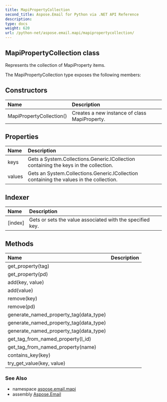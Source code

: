 ```yaml
---
title: MapiPropertyCollection
second_title: Aspose.Email for Python via .NET API Reference
description: 
type: docs
weight: 620
url: /python-net/aspose.email.mapi/mapipropertycollection/
---
```


## MapiPropertyCollection class

Represents the collection of MapiProperty items.

The MapiPropertyCollection type exposes the following members:
## Constructors
| Name | Description |
| :- | :- |
|MapiPropertyCollection()|Creates a new instance of class MapiProperty.|
## Properties
| Name | Description |
| :- | :- |
|keys|Gets a System.Collections.Generic.ICollection<long> containing the keys in the collection.|
|values|Gets an System.Collections.Generic.ICollection<MapiProperty> containing the values in the collection.|
## Indexer
| Name | Description |
| :- | :- |
|[index]|Gets or sets the value associated with the specified key.|
## Methods
| Name | Description |
| :- | :- |
|get_property(tag)|  |
|get_property(pd)|  |
|add(key, value)|  |
|add(value)|  |
|remove(key)|  |
|remove(pd)|  |
|generate_named_property_tag(data_type)|  |
|generate_named_property_tag(data_type)|  |
|generate_named_property_tag(data_type)|  |
|get_tag_from_named_property(l_id)|  |
|get_tag_from_named_property(name)|  |
|contains_key(key)|  |
|try_get_value(key, value)|  |

### See Also

* namespace [aspose.email.mapi](/email/python-net/aspose.email.mapi/)
* assembly [Aspose.Email](/email/python-net/)

